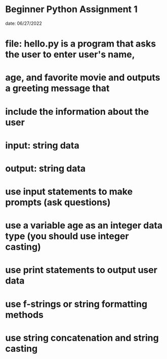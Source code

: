 # Beginner Python Assignment 1

date: 06/27/2022
# file: hello.py is a program that asks the user to enter user's name,
#       age, and favorite movie and outputs a greeting message that
#       include the information about the user
# input: string data
# output: string data

# use input statements to make prompts (ask questions)
# use a variable age as an integer data type (you should use integer casting)

# use print statements to output user data

# use f-strings or string formatting methods
# use string concatenation and string casting

